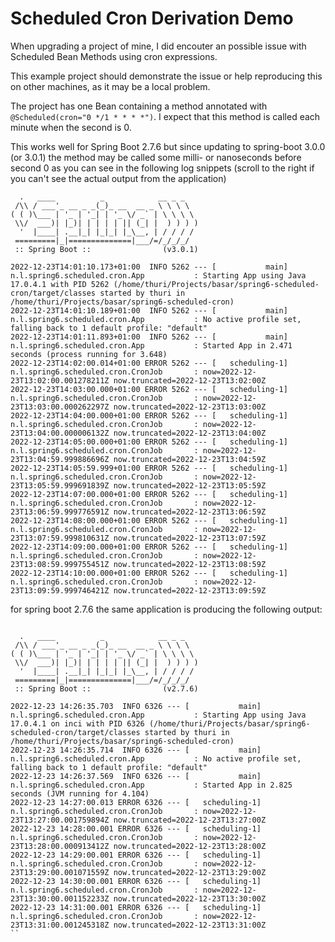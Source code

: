 # Scheduled Cron Derivation Demo

When upgrading a project of mine, I did encouter an possible issue with Scheduled Bean Methods using cron expressions.

This example project should demonstrate the issue or help reproducing this on other machines, as it may be a local problem.

The project has one Bean containing a method annotated with `@Scheduled(cron="0 */1 * * * *")`. I expect that this method is called each minute when the second is 0. 

This works well for Spring Boot 2.7.6 but since updating to spring-boot 3.0.0 (or 3.0.1) the method may be called some milli- or nanoseconds before second 0 as you can see in the following log snippets (scroll to the right if you can't see the actual output from the application)

```
  .   ____          _            __ _ _
 /\\ / ___'_ __ _ _(_)_ __  __ _ \ \ \ \
( ( )\___ | '_ | '_| | '_ \/ _` | \ \ \ \
 \\/  ___)| |_)| | | | | || (_| |  ) ) ) )
  '  |____| .__|_| |_|_| |_\__, | / / / /
 =========|_|==============|___/=/_/_/_/
 :: Spring Boot ::                (v3.0.1)

2022-12-23T14:01:10.173+01:00  INFO 5262 --- [           main] n.l.spring6.scheduled.cron.App           : Starting App using Java 17.0.4.1 with PID 5262 (/home/thuri/Projects/basar/spring6-scheduled-cron/target/classes started by thuri in /home/thuri/Projects/basar/spring6-scheduled-cron)
2022-12-23T14:01:10.189+01:00  INFO 5262 --- [           main] n.l.spring6.scheduled.cron.App           : No active profile set, falling back to 1 default profile: "default"
2022-12-23T14:01:11.893+01:00  INFO 5262 --- [           main] n.l.spring6.scheduled.cron.App           : Started App in 2.471 seconds (process running for 3.648)
2022-12-23T14:02:00.014+01:00 ERROR 5262 --- [   scheduling-1] n.l.spring6.scheduled.cron.CronJob       : now=2022-12-23T13:02:00.001278211Z now.truncated=2022-12-23T13:02:00Z
2022-12-23T14:03:00.000+01:00 ERROR 5262 --- [   scheduling-1] n.l.spring6.scheduled.cron.CronJob       : now=2022-12-23T13:03:00.000262297Z now.truncated=2022-12-23T13:03:00Z
2022-12-23T14:04:00.000+01:00 ERROR 5262 --- [   scheduling-1] n.l.spring6.scheduled.cron.CronJob       : now=2022-12-23T13:04:00.000006132Z now.truncated=2022-12-23T13:04:00Z
2022-12-23T14:05:00.000+01:00 ERROR 5262 --- [   scheduling-1] n.l.spring6.scheduled.cron.CronJob       : now=2022-12-23T13:04:59.999886696Z now.truncated=2022-12-23T13:04:59Z
2022-12-23T14:05:59.999+01:00 ERROR 5262 --- [   scheduling-1] n.l.spring6.scheduled.cron.CronJob       : now=2022-12-23T13:05:59.999691839Z now.truncated=2022-12-23T13:05:59Z
2022-12-23T14:07:00.000+01:00 ERROR 5262 --- [   scheduling-1] n.l.spring6.scheduled.cron.CronJob       : now=2022-12-23T13:06:59.999776591Z now.truncated=2022-12-23T13:06:59Z
2022-12-23T14:08:00.000+01:00 ERROR 5262 --- [   scheduling-1] n.l.spring6.scheduled.cron.CronJob       : now=2022-12-23T13:07:59.999810631Z now.truncated=2022-12-23T13:07:59Z
2022-12-23T14:09:00.000+01:00 ERROR 5262 --- [   scheduling-1] n.l.spring6.scheduled.cron.CronJob       : now=2022-12-23T13:08:59.999755451Z now.truncated=2022-12-23T13:08:59Z
2022-12-23T14:10:00.000+01:00 ERROR 5262 --- [   scheduling-1] n.l.spring6.scheduled.cron.CronJob       : now=2022-12-23T13:09:59.999746421Z now.truncated=2022-12-23T13:09:59Z
```

for spring boot 2.7.6 the same application is producing the following output:

```

  .   ____          _            __ _ _
 /\\ / ___'_ __ _ _(_)_ __  __ _ \ \ \ \
( ( )\___ | '_ | '_| | '_ \/ _` | \ \ \ \
 \\/  ___)| |_)| | | | | || (_| |  ) ) ) )
  '  |____| .__|_| |_|_| |_\__, | / / / /
 =========|_|==============|___/=/_/_/_/
 :: Spring Boot ::                (v2.7.6)

2022-12-23 14:26:35.703  INFO 6326 --- [           main] n.l.spring6.scheduled.cron.App           : Starting App using Java 17.0.4.1 on inci with PID 6326 (/home/thuri/Projects/basar/spring6-scheduled-cron/target/classes started by thuri in /home/thuri/Projects/basar/spring6-scheduled-cron)
2022-12-23 14:26:35.714  INFO 6326 --- [           main] n.l.spring6.scheduled.cron.App           : No active profile set, falling back to 1 default profile: "default"
2022-12-23 14:26:37.569  INFO 6326 --- [           main] n.l.spring6.scheduled.cron.App           : Started App in 2.825 seconds (JVM running for 4.104)
2022-12-23 14:27:00.013 ERROR 6326 --- [   scheduling-1] n.l.spring6.scheduled.cron.CronJob       : now=2022-12-23T13:27:00.001759894Z now.truncated=2022-12-23T13:27:00Z
2022-12-23 14:28:00.001 ERROR 6326 --- [   scheduling-1] n.l.spring6.scheduled.cron.CronJob       : now=2022-12-23T13:28:00.000913412Z now.truncated=2022-12-23T13:28:00Z
2022-12-23 14:29:00.001 ERROR 6326 --- [   scheduling-1] n.l.spring6.scheduled.cron.CronJob       : now=2022-12-23T13:29:00.001071559Z now.truncated=2022-12-23T13:29:00Z
2022-12-23 14:30:00.001 ERROR 6326 --- [   scheduling-1] n.l.spring6.scheduled.cron.CronJob       : now=2022-12-23T13:30:00.001152233Z now.truncated=2022-12-23T13:30:00Z
2022-12-23 14:31:00.001 ERROR 6326 --- [   scheduling-1] n.l.spring6.scheduled.cron.CronJob       : now=2022-12-23T13:31:00.001245318Z now.truncated=2022-12-23T13:31:00Z
``
